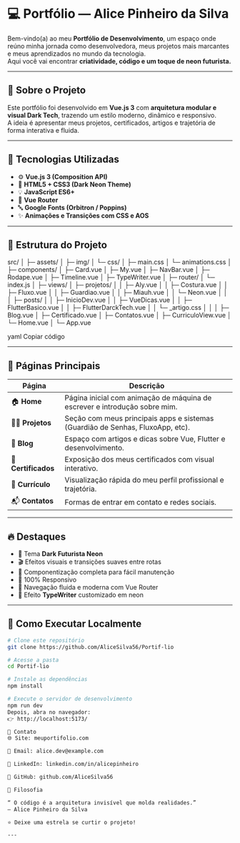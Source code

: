 # 💻 Portfólio — Alice Pinheiro da Silva

Bem-vindo(a) ao meu **Portfólio de Desenvolvimento**, um espaço onde reúno minha jornada como desenvolvedora, meus projetos mais marcantes e meus aprendizados no mundo da tecnologia.  
Aqui você vai encontrar **criatividade, código e um toque de neon futurista.**

---

## 🚀 Sobre o Projeto

Este portfólio foi desenvolvido em **Vue.js 3** com **arquitetura modular e visual Dark Tech**, trazendo um estilo moderno, dinâmico e responsivo.  
A ideia é apresentar meus projetos, certificados, artigos e trajetória de forma interativa e fluida.

---

## 🧠 Tecnologias Utilizadas

- ⚙️ **Vue.js 3 (Composition API)**
- 🎨 **HTML5 + CSS3 (Dark Neon Theme)**
- 💡 **JavaScript ES6+**
- 🧭 **Vue Router**
- 🔤 **Google Fonts (Orbitron / Poppins)**
- ✨ **Animações e Transições com CSS e AOS**

---

## 🧩 Estrutura do Projeto

src/
│
├─ assets/
│ ├─ img/
│ └─ css/
│ ├─ main.css
│ └─ animations.css
│
├─ components/
│ ├─ Card.vue
│ ├─ My.vue
│ ├─ NavBar.vue
│ ├─ Rodape.vue
│ ├─ Timeline.vue
│ ├─ TypeWriter.vue
│
├─ router/
│ └─ index.js
│
├─ views/
│ ├─ projetos/
│ │ ├─ Aly.vue
│ │ ├─ Costura.vue
│ │ ├─ Fluxo.vue
│ │ ├─ Guardiao.vue
│ │ ├─ Miauh.vue
│ │ └─ Neon.vue
│ │
│ ├─ posts/
│ │ ├─ InicioDev.vue
│ │ ├─ VueDicas.vue
│ │ ├─ FlutterBasico.vue
│ │ ├─ FlutterDarckTech.vue
│ │ └─ _artigo.css
│ │
│ ├─ Blog.vue
│ ├─ Certificado.vue
│ ├─ Contatos.vue
│ ├─ CurriculoView.vue
│ └─ Home.vue
│
└─ App.vue

yaml
Copiar código

---

## 🌌 Páginas Principais

| Página | Descrição |
|--------|------------|
| 🏠 **Home** | Página inicial com animação de máquina de escrever e introdução sobre mim. |
| 🧑‍💻 **Projetos** | Seção com meus principais apps e sistemas (Guardião de Senhas, FluxoApp, etc). |
| 📰 **Blog** | Espaço com artigos e dicas sobre Vue, Flutter e desenvolvimento. |
| 📜 **Certificados** | Exposição dos meus certificados com visual interativo. |
| 💼 **Currículo** | Visualização rápida do meu perfil profissional e trajetória. |
| 📬 **Contatos** | Formas de entrar em contato e redes sociais. |

---

## 🔥 Destaques

- 🌈 Tema **Dark Futurista Neon**
- 🎬 Efeitos visuais e transições suaves entre rotas
- 🧱 Componentização completa para fácil manutenção
- 📱 100% Responsivo
- 🧭 Navegação fluida e moderna com Vue Router
- 🪩 Efeito **TypeWriter** customizado em neon

---

## 🧰 Como Executar Localmente

```bash
# Clone este repositório
git clone https://github.com/AliceSilva56/Portif-lio

# Acesse a pasta
cd Portif-lio

# Instale as dependências
npm install

# Execute o servidor de desenvolvimento
npm run dev
Depois, abra no navegador:
👉 http://localhost:5173/

💬 Contato
🌐 Site: meuportifolio.com

📧 Email: alice.dev@example.com

💼 LinkedIn: linkedin.com/in/alicepinheiro

🐙 GitHub: github.com/AliceSilva56

🦾 Filosofia

“ O código é a arquitetura invisível que molda realidades.”
— Alice Pinheiro da Silva

⭐ Deixe uma estrela se curtir o projeto!

---






